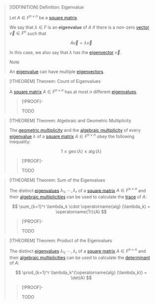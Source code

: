 >[!DEFINITION] Definition: Eigenvalue
>
>Let $A \in F^{n \times n}$ be a [square matrix](../Square%20Matrix.md).
>
>We say that $\lambda \in F$ is an **eigenvalue** of $A$ if there is a non-zero [vector](../../Row%20and%20Column%20Vectors/Column%20Vector.md) $\vec{v} \in F^n$ such that
>
>$$
>A \vec{v} = \lambda \vec{v}
>$$
>
>In this case, we also say that $\lambda$ has the [eigenvector](Eigenvector.md) $\vec{v}$.
>
>>[!NOTE]
>>
>>An [eigenvalue](Eigenvalue.md) can have multiple [eigenvectors](Eigenvector.md).
>>
>

>[!THEOREM] Theorem: Count of Eigenvalues
>
>A [square matrix](../Square%20Matrix.md) $A \in F^{n \times n}$ has at most $n$ different [eigenvalues](Eigenvalue.md).
>
>>[!PROOF]-
>>
>>TODO
>>
>

>[!THEOREM] Theorem: Algebraic and Geometric Multiplicity
>
>The [geometric multiplicity](Eigenspace.md) and the [algebraic multiplicity](Characteristic%20Polynomial.md) of every [eigenvalue](Eigenvalue.md) $\lambda$ of a [square matrix](../Square%20Matrix.md) $A \in F^{n \times n}$ obey the following inequality:
>
>$$
>1\le \operatorname{geo}(\lambda)\le \operatorname{alg}(\lambda)
>$$
>
>>[!PROOF]-
>>
>>TODO
>>
>

>[!THEOREM] Theorem: Sum of the Eigenvalues
>
>The distinct [eigenvalues](Eigenvalue.md) $\lambda_1, \cdots, \lambda_r$ of a [square matrix](../Square%20Matrix.md) $A \in F^{n \times n}$ and their [algebraic multiplicities](Characteristic%20Polynomial.md) can be used to calculate the [trace](../Trace.md) of $A$:
>
>$$
>\sum_{k=1}^r \lambda_k \cdot \operatorname{alg} (\lambda_k) = \operatorname{Tr}(A)
>$$
>
>>[!PROOF]-
>>
>>TODO
>>
>

>[!THEOREM] Theorem: Product of the Eigenvalues
>
>The distinct [eigenvalues](Eigenvalue.md) $\lambda_1, \cdots, \lambda_r$ of a [square matrix](../Square%20Matrix.md) $A \in F^{n \times n}$ and their [algebraic multiplicities](Characteristic%20Polynomial.md) can be used to calculate the [determinant](../Determinants/Determinant.md) of $A$:
>
>$$
>\prod_{k=1}^r \lambda_k^{\operatorname{alg} (\lambda_k)} = \det(A)
>$$
>
>>[!PROOF]-
>>
>>TODO
>>
>